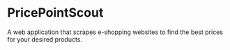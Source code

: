 # PricePointScout
A web application that scrapes e-shopping websites to find the best prices for your desired products.
